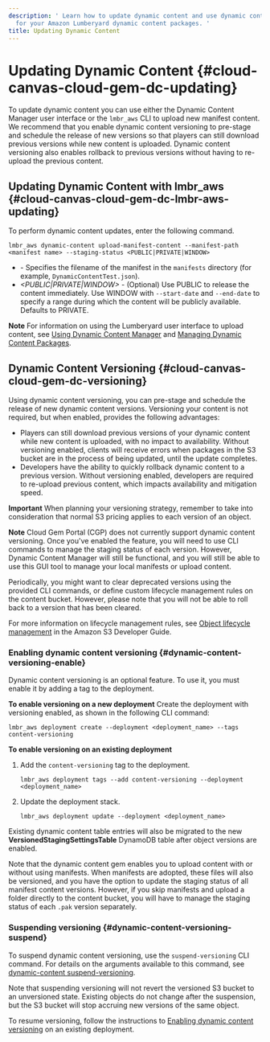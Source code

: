 ```yaml
---
description: ' Learn how to update dynamic content and use dynamic content versioning
  for your Amazon Lumberyard dynamic content packages. '
title: Updating Dynamic Content
---
```

# Updating Dynamic Content {#cloud-canvas-cloud-gem-dc-updating}

To update dynamic content you can use either the Dynamic Content Manager user interface or the `lmbr_aws` CLI to upload new manifest content\. We recommend that you enable dynamic content versioning to pre\-stage and schedule the release of new versions so that players can still download previous versions while new content is uploaded\. Dynamic content versioning also enables rollback to previous versions without having to re\-upload the previous content\.

## Updating Dynamic Content with lmbr\_aws {#cloud-canvas-cloud-gem-dc-lmbr-aws-updating}

To perform dynamic content updates, enter the following command\.

```
lmbr_aws dynamic-content upload-manifest-content --manifest-path <manifest name> --staging-status <PUBLIC|PRIVATE|WINDOW>
```
+ *<manifest name>* - Specifies the filename of the manifest in the `manifests` directory \(for example, `DynamicContentTest.json`\)\.
+ *<PUBLIC\|PRIVATE\|WINDOW>* - \(Optional\) Use PUBLIC to release the content immediately\. Use WINDOW with `--start-date` and `--end-date` to specify a range during which the content will be publicly available\. Defaults to PRIVATE\.

**Note**
For information on using the Lumberyard user interface to upload content, see [Using Dynamic Content Manager](/docs/userguide/gems/cloud-canvas/dc-manager.md) and [Managing Dynamic Content Packages](/docs/userguide/gems/cloud-canvas/dc-managing-packages.md)\.

## Dynamic Content Versioning {#cloud-canvas-cloud-gem-dc-versioning}

Using dynamic content versioning, you can pre\-stage and schedule the release of new dynamic content versions\. Versioning your content is not required, but when enabled, provides the following advantages:
+ Players can still download previous versions of your dynamic content while new content is uploaded, with no impact to availability\. Without versioning enabled, clients will receive errors when packages in the S3 bucket are in the process of being updated, until the update completes\.
+ Developers have the ability to quickly rollback dynamic content to a previous version\. Without versioning enabled, developers are required to re\-upload previous content, which impacts availability and mitigation speed\.

**Important**
When planning your versioning strategy, remember to take into consideration that normal S3 pricing applies to each version of an object\.

**Note**
Cloud Gem Portal \(CGP\) does not currently support dynamic content versioning\. Once you've enabled the feature, you will need to use CLI commands to manage the staging status of each version\. However, Dynamic Content Manager will still be functional, and you will still be able to use this GUI tool to manage your local manifests or upload content\.

Periodically, you might want to clear deprecated versions using the provided CLI commands, or define custom lifecycle management rules on the content bucket\. However, please note that you will not be able to roll back to a version that has been cleared\.

For more information on lifecycle management rules, see [Object lifecycle management](https://docs.aws.amazon.com/AmazonS3/latest/dev/object-lifecycle-mgmt.html) in the Amazon S3 Developer Guide\.

### Enabling dynamic content versioning {#dynamic-content-versioning-enable}

Dynamic content versioning is an optional feature\. To use it, you must enable it by adding a tag to the deployment\.

**To enable versioning on a new deployment**
Create the deployment with versioning enabled, as shown in the following CLI command:

```
lmbr_aws deployment create --deployment <deployment_name> --tags content-versioning
```

**To enable versioning on an existing deployment**

1. Add the `content-versioning` tag to the deployment\.

   ```
   lmbr_aws deployment tags --add content-versioning --deployment <deployment_name>
   ```

1. Update the deployment stack\.

   ```
   lmbr_aws deployment update --deployment <deployment_name>
   ```

Existing dynamic content table entries will also be migrated to the new **VersionedStagingSettingsTable** DynamoDB table after object versions are enabled\.

Note that the dynamic content gem enables you to upload content with or without using manifests\. When manifests are adopted, these files will also be versioned, and you have the option to update the staging status of all manifest content versions\. However, if you skip manifests and upload a folder directly to the content bucket, you will have to manage the staging status of each `.pak` version separately\.

### Suspending versioning {#dynamic-content-versioning-suspend}

To suspend dynamic content versioning, use the `suspend-versioning` CLI command\. For details on the arguments available to this command, see [dynamic\-content suspend\-versioning](/docs/userguide/gems/cloud-canvas/dc-lmbr-aws#cloud-canvas-cloud-gem-dc-lmbr-aws-extensions-suspend-versioning)\.

Note that suspending versioning will not revert the versioned S3 bucket to an unversioned state\. Existing objects do not change after the suspension, but the S3 bucket will stop accruing new versions of the same object\.

To resume versioning, follow the instructions to [Enabling dynamic content versioning](#dynamic-content-versioning-enable) on an existing deployment\.